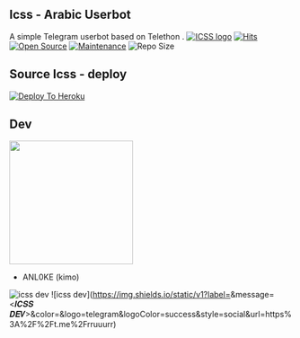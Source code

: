 ## Icss - Arabic Userbot

A simple Telegram userbot based on Telethon .
[![ICSS logo](https://telegra.ph/file/91d5faee3d1967976362f.jpg)](https://dashboard.heroku.com/new?button-url=https%3A%2F%2Fgithub.com%2FANL0KE%2FICSS%2Ftree%2Fbugs&template=https%3A%2F%2Fgithub.com%2FANL0KE%2FICSS)
[![Hits](https://hits.seeyoufarm.com/api/count/incr/badge.svg?url=https%3A%2F%2Fgithub.com%2FANL0KE%2FICSS&count_bg=%2379C83D&title_bg=%23555555&icon=&icon_color=%23E7E7E7&title=hits&edge_flat=false)](https://github.com/ANL0KE/ICSS)
[![Open Source](https://badges.frapsoft.com/os/v2/open-source.png?v=103)](https://github.com/ellerbrock/open-source-badges/)
[![Maintenance](https://img.shields.io/badge/Maintained%3F-yes-green?&style=flat-square)](https://GitHub.com/ANL0KE/ICSS/graphs/commit-activity) 
![Repo Size](https://img.shields.io/github/repo-size/sandy1709/catuserbot?&style=flat-square&logo=github)



## Source Icss - deploy
[![Deploy To Heroku](https://www.herokucdn.com/deploy/button.svg)](https://heroku.com/deploy?template=https://github.com/ANL0KE/ICSS-deploy) 

  
## Dev
   <a href="https://t.me/rruuurr"><img src="https://img.shields.io/badge/Source%20Dev%3F-here-inactive?&style=plastic?&logo=telegram" width=220px></a></p>
 - ANL0KE (kimo)

![icss dev](https://img.shields.io/endpoint?color=icative&label=%F0%9D%91%B0%F0%9D%91%AA%F0%9D%91%BA%F0%9D%91%BA%20%F0%9D%91%AB%F0%9D%91%AC%F0%9D%91%BD&logo=telegram&logoColor=success&style=social&url=https%3A%2F%2Ft.me%2Frruuurr) 
![icss dev](https://img.shields.io/static/v1?label=<Icss>&message=<𝑰𝑪𝑺𝑺 𝑫𝑬𝑽>&color=<success>&logo=telegram&logoColor=success&style=social&url=https%3A%2F%2Ft.me%2Frruuurr) 
